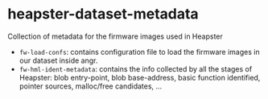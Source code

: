 # heapster-dataset-metadata
Collection of metadata for the firmware images used in Heapster

* `fw-load-confs`: contains configuration file to load the firmware images in our dataset inside angr.
* `fw-hml-ident-metadata`: contains the info collected by all the stages of Heapster: blob entry-point, blob base-address, basic function identified, pointer sources, malloc/free candidates, ...
